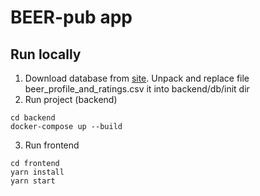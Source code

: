 # BEER-pub app

## Run locally

1. Download database from [site](https://www.kaggle.com/datasets/ruthgn/beer-profile-and-ratings-data-set).
   Unpack and replace file beer_profile_and_ratings.csv it into backend/db/init dir
2. Run project (backend)
```
cd backend
docker-compose up --build
```

3. Run frontend
```
cd frontend
yarn install
yarn start
```
